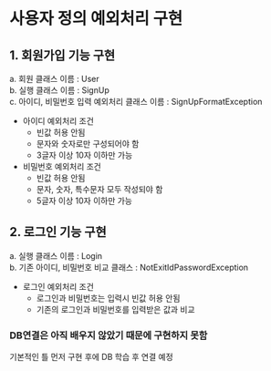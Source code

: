 # 사용자 정의 예외처리 구현
## 1. 회원가입 기능 구현
a. 회원 클래스 이름 : User <br>
b. 실행 클래스 이름 : SignUp <br>
c. 아이디, 비밀번호 입력 예외처리 클래스 이름 : SignUpFormatException <br>

+ 아이디 예외처리 조건 
    + 빈값 허용 안됨
    + 문자와 숫자로만 구성되어야 함
    + 3글자 이상 10자 이하만 가능
+ 비밀번호 예외처리 조건
  + 빈값 허용 안됨
  + 문자, 숫자, 특수문자 모두 작성되야 함
  + 5글자 이상 10자 이하만 가능
## 2. 로그인 기능 구현 
a. 실행 클래스 이름 : Login <br>
b. 기존 아이디, 비밀번호 비교 클래스 : NotExitIdPasswordException

+ 로그인 예외처리 조건
  + 로그인과 비밀번호는 입력시 빈값 허용 안됨
  + 기존의 로그인과 비밀번호를 입력받은 값과 비교


### DB연결은 아직 배우지 않았기 때문에 구현하지 못함
기본적인 틀 먼저 구현 후에 DB 학습 후 연결 예정


